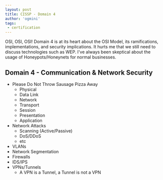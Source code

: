 ```yaml
---
layout: post
title: CISSP - Domain 4
author: 'ogmini'
tags:
 - certification
---
```


OSI, OSI, OSI! Domain 4 is at its heart about the OSI Model, its ramifications, implementations, and security implications. It hurts me that we still need to discuss technologies such as WEP. I've always been skeptical about the usage of Honeypots/Honeynets for normal businesses. 

## Domain 4 - Communication & Network Security

- Please Do Not Throw Sausage Pizza Away
    - Physical
    - Data Link
    - Network
    - Transport
    - Session
    - Presentation
    - Application
- Network Attacks
    - Scanning (Active/Passive)
    - DoS/DDoS
    - etc
- VLANs
- Network Segmentation
- Firewalls
- IDS/IPS
- VPNs/Tunnels
    - A VPN is a Tunnel, a Tunnel is not a VPN

